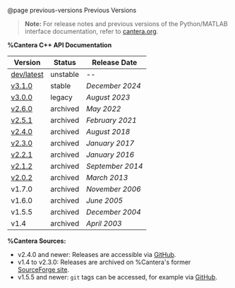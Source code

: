 @page previous-versions Previous Versions

> **Note:** For release notes and previous versions of the Python/MATLAB
> interface documentation, refer to
> [cantera.org](https://cantera.org/stable/reference/index.html).

**%Cantera C++ API Documentation**

| Version | Status | Release Date |
|---------|--------|--------------|
| [dev/latest](https://cantera.org/dev/cxx/index.html) | unstable | -- |
| [v3.1.0](https://cantera.org/stable/cxx/index.html) | stable |*December 2024* |
| [v3.0.0](https://cantera.org/3.0/doxygen/html/index.html) | legacy | *August 2023* |
| [v2.6.0](https://cantera.org/2.6/doxygen/html/modules.html) | archived | *May 2022* |
| [v2.5.1](https://cantera.org/2.5/doxygen/html/modules.html) | archived | *February 2021* |
| [v2.4.0](https://cantera.org/2.4/doxygen/html/modules.html) | archived | *August 2018* |
| [v2.3.0](https://cantera.org/2.3/doxygen/html/modules.html) | archived | *January 2017* |
| [v2.2.1](https://cantera.org/2.2/doxygen/html/modules.html) | archived | *January 2016* |
| [v2.1.2](https://cantera.org/2.1/doxygen/html/modules.html) | archived | *September 2014* |
| [v2.0.2](https://cantera.org/2.0/doxygen/html/modules.html) | archived | *March 2013* |
| v1.7.0 | archived | *November 2006* |
| v1.6.0 | archived | *June 2005* |
| v1.5.5 | archived | *December 2004* |
| v1.4 | archived | *April 2003* |

**%Cantera Sources:**

* v2.4.0 and newer: Releases are accessible via [GitHub](https://github.com/Cantera/cantera/releases).
* v1.4 to v2.3.0: Releases are archived on %Cantera's former [SourceForge site](https://sourceforge.net/projects/cantera/).
* v1.5.5 and newer: `git` tags can be accessed, for example via [GitHub](https://github.com/Cantera/cantera/tags).
